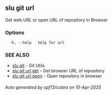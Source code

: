 ## slu git url

Get web URL or open URL of repository in Browser

### Options

```
  -h, --help   help for url
```

### SEE ALSO

* [slu git](slu_git.md)	 - Git Utils
* [slu git url get](slu_git_url_get.md)	 - Get browser URL of repository
* [slu git url open](slu_git_url_open.md)	 - Open repository in browser

###### Auto generated by spf13/cobra on 10-Apr-2025
